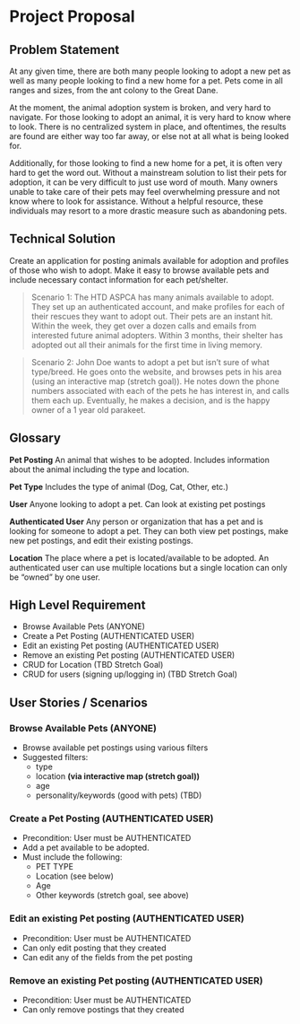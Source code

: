 # Project Proposal

## Problem Statement
At any given time, there are both many people looking to adopt a new pet as well as many people looking to find a new home for a pet. Pets come in all ranges and sizes, from the ant colony to the Great Dane.

At the moment, the animal adoption system is broken, and very hard to navigate. For those looking to adopt an animal, it is very hard to know where to look. There is no centralized system in place, and oftentimes, the results are found are either way too far away, or else not at all what is being looked for.

Additionally, for those looking to find a new home for a pet, it is often very hard to get the word out. Without a mainstream solution to list their pets for adoption, it can be very difficult to just use word of mouth. Many owners unable to take care of their pets may feel overwhelming pressure and not know where to look for assistance. Without a helpful resource, these individuals may resort to a more drastic measure such as abandoning pets.

## Technical Solution
Create an application for posting animals available for adoption and profiles of those who wish to adopt. Make it easy to browse available pets and include necessary contact information for each pet/shelter.

> Scenario 1:
The HTD ASPCA has many animals available to adopt. They set up an authenticated account, and make profiles for each of their rescues they want to adopt out. Their pets are an instant hit. Within the week, they get over a dozen calls and emails from interested future animal adopters. Within 3 months, their shelter has adopted out all their animals for the first time in living memory.

> Scenario 2:
John Doe wants to adopt a pet but isn’t sure of what type/breed. He goes onto the website, and browses pets in his area (using an interactive map (stretch goal)). He notes down the phone numbers associated with each of the pets he has interest in, and calls them each up. Eventually, he makes a decision, and is the happy owner of a 1 year old parakeet.

## Glossary
**Pet Posting**
An animal that wishes to be adopted. Includes information about the animal including the type and location.

**Pet Type**
Includes the type of animal (Dog, Cat, Other, etc.)

**User**
Anyone looking to adopt a pet. Can look at existing pet postings

**Authenticated User**
Any person or organization that has a pet and is looking for someone to adopt a pet. They can both view pet postings, make new pet postings, and edit their existing postings.

**Location**
The place where a pet is located/available to be adopted. An authenticated user can use multiple locations but a single location can only be “owned” by one user.

## High Level Requirement
-   Browse Available Pets (ANYONE)
-   Create a Pet Posting (AUTHENTICATED USER)
-   Edit an existing Pet posting (AUTHENTICATED USER)
-   Remove an existing Pet posting (AUTHENTICATED USER)
-   CRUD for Location  (TBD Stretch Goal)
-   CRUD for users (signing up/logging in) (TBD Stretch Goal)

## User Stories / Scenarios
### Browse Available Pets (ANYONE)

-   Browse available pet postings using various filters
-   Suggested filters: 
	- type
	- location **(via interactive map (stretch goal))**
	- age
	- personality/keywords (good with pets) (TBD)

### Create a Pet Posting (AUTHENTICATED USER)
-   Precondition: User must be AUTHENTICATED
-   Add a pet available to be adopted.
-   Must include the following:
	- PET TYPE
	- Location (see below)
	- Age
	- Other keywords (stretch goal, see above)
    
### Edit an existing Pet posting (AUTHENTICATED USER)

-   Precondition: User must be AUTHENTICATED
-   Can only edit posting that they created
-   Can edit any of the fields from the pet posting
   
### Remove an existing Pet posting (AUTHENTICATED USER)

-   Precondition: User must be AUTHENTICATED
-   Can only remove postings that they created